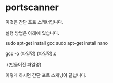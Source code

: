# portscanner

이것은 간단 포트 스캐너입니다.

실행 방법은 아래에 있습니다.

sudo apt-get install gcc
sudo apt-get install nano

gcc -o (파일명) (파일명).c

./(만들어진 파일명)

이렇게 하시면 간단 포트 스캐닝이 끝납니다.
